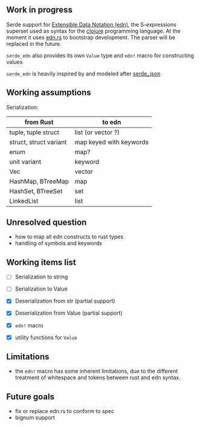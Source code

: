 ## Work in progress

Serde support for [Extensible Data Notation (edn)](https://github.com/edn-format/edn), the S-expressions superset used as syntax for the [clojure](https://clojure.org/) programming language.
At the moment it uses [edn.rs](https://docs.rs/edn/) to bootstrap development. The parser will be replaced in the future.

`serde_edn` also provides its own `Value` type and `edn!` macro for constructing values

`serde_edn` is heavily inspired by and modeled after [serde_json](https://crates.io/crates/serde_json)


## Working assumptions

Serialization:

| from Rust | to edn |
| ---  | --- |
| tuple, tuple struct | list (or vector ?) |
| struct, struct variant | map keyed with keywords |
| enum | map? |
| unit variant | keyword |
| Vec | vector |
| HashMap, BTreeMap | map |
| HashSet, BTreeSet | set |
| LinkedList | list |


## Unresolved question

* how to map all edn constructs to rust types
* handling of symbols and keywords


## Working items list

* [ ] Serialization to string
* [ ] Serialization to Value
* [x] Deserialization from str (partial support)
* [x] Deserialization from Value (partial support)
* [x] `edn!` macro
* [x] utility functions for `Value`


## Limitations

* the `edn!` macro has some inherent limitations, due to the different treatment of whitespace and tokens between rust and edn syntax.


## Future goals

* fix or replace edn.rs to conform to spec
* bignum support
